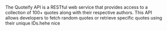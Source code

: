The Quoteify API is a RESTful web service that provides access to a collection of 100+ quotes along with their respective authors. This API allows developers to fetch random quotes or retrieve specific quotes using their unique IDs.hehe nice 
